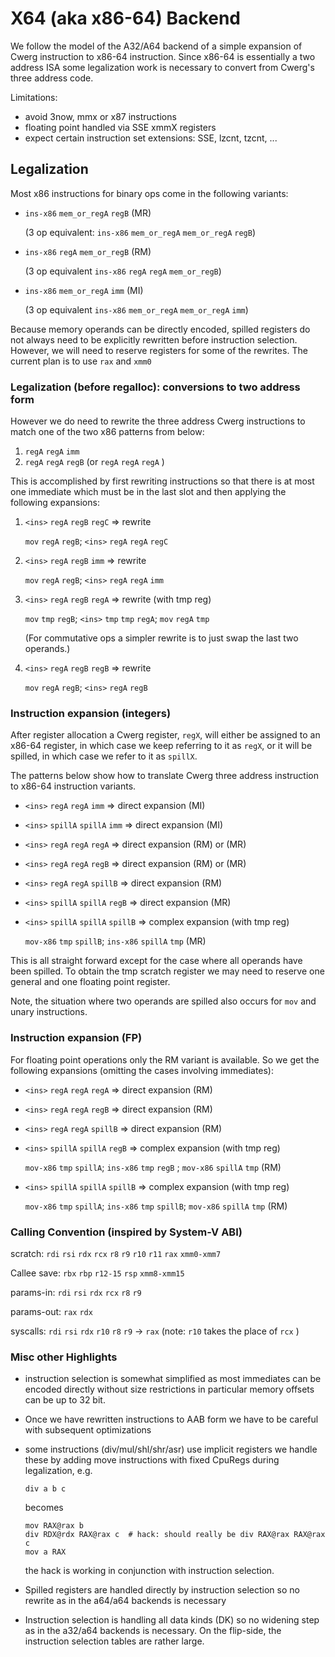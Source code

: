 # X64 (aka x86-64) Backend

We follow the model of the A32/A64 backend of a simple expansion of Cwerg
instruction to x86-64 instruction.
Since x86-64 is essentially a two address ISA some legalization work is necessary
to convert from Cwerg's three address code.

Limitations:

* avoid  3now, mmx or x87 instructions 
* floating point handled via SSE xmmX registers 
* expect certain instruction set extensions: SSE, lzcnt, tzcnt, ...

## Legalization

Most x86 instructions for binary ops come in the following variants:

* `ins-x86` `mem_or_regA` `regB` (MR)

   (3 op equivalent: `ins-x86` `mem_or_regA` `mem_or_regA` `regB`)
* `ins-x86` `regA` `mem_or_regB` (RM) 

   (3 op equivalent `ins-x86` `regA` `regA` `mem_or_regB`)
* `ins-x86` `mem_or_regA` `imm` (MI)

   (3 op equivalent `ins-x86` `mem_or_regA` `mem_or_regA` `imm`)
   


Because memory operands can be directly encoded, spilled registers do not
always need to be explicitly rewritten before instruction selection.
However, we will need to reserve registers for some of the rewrites.
The current plan is to use `rax` and `xmm0`

### Legalization (before regalloc): conversions to two address form

However we do need to rewrite the three address Cwerg instructions 
to match one of the two x86 patterns from below: 

1. `regA` `regA` `imm` 
2. `regA` `regA` `regB`  (or `regA` `regA` `regA` )

This is accomplished by first rewriting instructions so that there is at most one 
immediate which must be in the last slot and then applying the following
expansions: 


1. `<ins>` `regA` `regB` `regC` => rewrite

   `mov` `regA` `regB`; `<ins>` `regA` `regA` `regC`
   
2. `<ins>` `regA` `regB` `imm` => rewrite

   `mov` `regA` `regB`;  `<ins>` `regA` `regA` `imm`

3. `<ins>` `regA` `regB` `regA` => rewrite (with tmp reg)

   `mov` `tmp` `regB`; `<ins>` `tmp` `tmp` `regA`; `mov` `regA` `tmp`
    
   (For commutative ops a simpler rewrite is to just swap the last two operands.)
    
4. `<ins>` `regA` `regB` `regB` => rewrite

    `mov` `regA` `regB`; `<ins>` `regA` `regB` 


### Instruction expansion (integers)

After register allocation a Cwerg register, `regX`, will either be assigned
to an x86-64 register, in which case we keep referring to it as `regX`, 
or it will be spilled, in which case we refer to it as `spillX`.


The patterns below show how to translate Cwerg three address instruction to
x86-64 instruction variants.


* `<ins>` `regA` `regA` `imm` => direct expansion (MI)
* `<ins>` `spillA` `spillA` `imm` => direct expansion (MI)
* `<ins>` `regA` `regA` `regA` => direct expansion (RM) or (MR)
* `<ins>` `regA` `regA` `regB` => direct expansion (RM) or (MR)
* `<ins>` `regA` `regA` `spillB` => direct expansion (RM)
* `<ins>` `spillA` `spillA` `regB` => direct expansion (MR)
* `<ins>` `spillA` `spillA` `spillB` => complex expansion (with tmp reg)
 
   `mov-x86` `tmp` `spillB`; `ins-x86` `spillA` `tmp` (MR)


This is all straight forward except for the case where all operands have been spilled.
To obtain the tmp scratch register we may need to reserve one general and one 
floating point register.

Note, the situation where two operands are spilled also occurs for `mov` and unary
instructions.

### Instruction expansion (FP)

For floating point operations only the RM variant is available. So we
get the following expansions (omitting the cases involving immediates):


* `<ins>` `regA` `regA` `regA` => direct expansion (RM)
* `<ins>` `regA` `regA` `regB` => direct expansion (RM) 
* `<ins>` `regA` `regA` `spillB` => direct expansion (RM)
* `<ins>` `spillA` `spillA` `regB` =>  complex expansion (with tmp reg)

  `mov-x86` `tmp` `spillA`; `ins-x86` `tmp` `regB` ; `mov-x86` `spillA` `tmp` (RM)
* `<ins>` `spillA` `spillA` `spillB` => complex expansion (with tmp reg)

  `mov-x86` `tmp` `spillA`; `ins-x86` `tmp` `spillB`; `mov-x86` `spillA` `tmp` (RM)


### Calling Convention (inspired by System-V ABI)

scratch: `rdi` `rsi` `rdx` `rcx` `r8` `r9` `r10` `r11` `rax` `xmm0-xmm7`
         
Callee save:  `rbx` `rbp` `r12-15` `rsp` `xmm8-xmm15`

params-in: `rdi` `rsi` `rdx` `rcx` `r8` `r9` 

params-out: `rax` `rdx`

syscalls: `rdi` `rsi` `rdx` `r10` `r8` `r9` -> `rax` 
           (note: `r10` takes the place of `rcx` )    

### Misc other Highlights

* instruction selection is somewhat simplified as most immediates can be encoded 
  directly without size restrictions in particular memory offsets can be up to 32 bit.
  
* Once we have rewritten instructions to AAB form we have to be careful with subsequent optimizations 
  
* some instructions (div/mul/shl/shr/asr) use implicit registers we handle these by adding 
  move instructions with fixed CpuRegs during legalization, e.g.
  ```
  div a b c 
  ```
  becomes
  ```
  mov RAX@rax b
  div RDX@rdx RAX@rax c  # hack: should really be div RAX@rax RAX@rax c 
  mov a RAX
  ```  
  the hack is working in conjunction with instruction selection.
  
* Spilled registers are handled directly by instruction selection so no rewrite as in the
  a64/a64 backends is necessary

* Instruction selection is handling all data kinds (DK) so no widening step as in the a32/a64 
  backends is necessary. On the flip-side, the instruction selection tables are rather large. 
